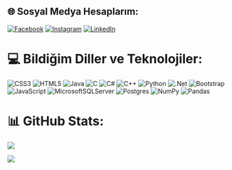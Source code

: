 
## 🌐 Sosyal Medya Hesaplarım:
[![Facebook](https://img.shields.io/badge/Facebook-%231877F2.svg?logo=Facebook&logoColor=white)](https://facebook.com/https://www.facebook.com/burakyilmamm/) [![Instagram](https://img.shields.io/badge/Instagram-%23E4405F.svg?logo=Instagram&logoColor=white)](https://instagram.com/https://www.instagram.com/byilmam98/) [![LinkedIn](https://img.shields.io/badge/LinkedIn-%230077B5.svg?logo=linkedin&logoColor=white)](https://www.linkedin.com/in/burak-yılmam-6a21191a7/) 

# 💻 Bildiğim Diller ve Teknolojiler:
![CSS3](https://img.shields.io/badge/css3-%231572B6.svg?style=plastic&logo=css3&logoColor=white) ![HTML5](https://img.shields.io/badge/html5-%23E34F26.svg?style=plastic&logo=html5&logoColor=white) ![Java](https://img.shields.io/badge/java-%23ED8B00.svg?style=plastic&logo=java&logoColor=white) ![C](https://img.shields.io/badge/c-%2300599C.svg?style=plastic&logo=c&logoColor=white) ![C#](https://img.shields.io/badge/c%23-%23239120.svg?style=plastic&logo=c-sharp&logoColor=white) ![C++](https://img.shields.io/badge/c++-%2300599C.svg?style=plastic&logo=c%2B%2B&logoColor=white) ![Python](https://img.shields.io/badge/python-3670A0?style=plastic&logo=python&logoColor=ffdd54) ![.Net](https://img.shields.io/badge/.NET-5C2D91?style=plastic&logo=.net&logoColor=white) ![Bootstrap](https://img.shields.io/badge/bootstrap-%23563D7C.svg?style=plastic&logo=bootstrap&logoColor=white) ![JavaScript](https://img.shields.io/badge/javascript-%23323330.svg?style=plastic&logo=javascript&logoColor=%23F7DF1E) ![MicrosoftSQLServer](https://img.shields.io/badge/Microsoft%20SQL%20Sever-CC2927?style=plastic&logo=microsoft%20sql%20server&logoColor=white) ![Postgres](https://img.shields.io/badge/postgres-%23316192.svg?style=plastic&logo=postgresql&logoColor=white) ![NumPy](https://img.shields.io/badge/numpy-%23013243.svg?style=plastic&logo=numpy&logoColor=white) ![Pandas](https://img.shields.io/badge/pandas-%23150458.svg?style=plastic&logo=pandas&logoColor=white)
# 📊 GitHub Stats:
![](https://github-readme-stats.vercel.app/api/top-langs/?username=Burakyilmam&theme=vision-friendly-dark&hide_border=false&include_all_commits=false&count_private=false&layout=compact)

[![](https://visitcount.itsvg.in/api?id=Burakyilmam&icon=9&color=4)](https://visitcount.itsvg.in)

